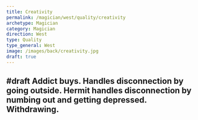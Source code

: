 ```yaml
---
title: Creativity
permalink: /magician/west/quality/creativity
archetype: Magician
category: Magician
direction: West
type: Quality
type_general: West
image: /images/back/creativity.jpg
draft: true
---
```

#draft Addict buys. Handles disconnection by going outside. Hermit handles disconnection by numbing out and getting depressed. Withdrawing. 
---
